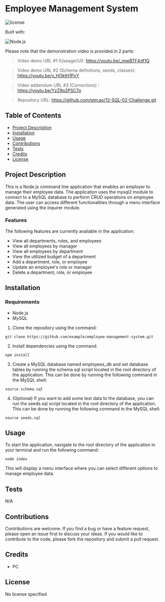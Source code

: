 
# Employee Management System

![license](https://img.shields.io/static/v1?label=license&message=No_license&color=blue&style=for-the-badge)

  Built with:

  ![Node.js](https://img.shields.io/badge/Node.js-43853D?style=for-the-badge&logo=node.js&logoColor=white)

Please note that the demonstration video is provided in 2 parts:
> Video demo URL #1 (Useage/UI): https://youtu.be/_mwBTF4df1Q

> Video demo URL #2 (Schema definitions, seeds, classes): https://youtu.be/y_HOktH1PxY

> Video addendum URL #3 (Corrections) : https://youtu.be/YzZ9p2PSC7o

> Repository URL: https://github.com/ptrcao/12-SQL-02-Challenge.git

## Table of Contents

- [Project Description](#project-description)
- [Installation](#installation)
- [Usage](#usage)
- [Contributions](#contributions)
- [Tests](#tests)
- [Credits](#credits)
- [License](#license)


## Project Description
This is a Node.js command line application that enables an employer to manage their employee data. The application uses the mysql2 module to connect to a MySQL database to perform CRUD operations on employee data. The user can access different functionalities through a menu interface generated using the inquirer module.

### Features
The following features are currently available in the application:

* View all departments, roles, and employees
* View all employees by manager
* View all employees by department
* View the utilized budget of a department
* Add a department, role, or employee
* Update an employee's role or manager
* Delete a department, role, or employee

## Installation

### Requirements
* Node.js
* MySQL

1. Clone the repository using the command:
```
git clone https://github.com/example/employee-management-system.git
```

2. Install dependencies using the command:

```
npm install
```


3. Create a MySQL database named employees_db and set database tables by running the schema.sql script located in the root directory of the application. This can be done by running the following command in the MySQL shell:

```
source schema.sql
```


4. (Optional) If you want to add some test data to the database, you can run the seeds.sql script located in the root directory of the application. This can be done by running the following command in the MySQL shell:

```
source seeds.sql
```

## Usage
To start the application, navigate to the root directory of the application in your terminal and run the following command:

```
node index
```
This will display a menu interface where you can select different options to manage employee data.




## Tests
N/A

## Contributions
Contributions are welcome. If you find a bug or have a feature request, please open an issue first to discuss your ideas. If you would like to contribute to the code, please fork the repository and submit a pull request.

## Credits
- PC

## License
No license specified
